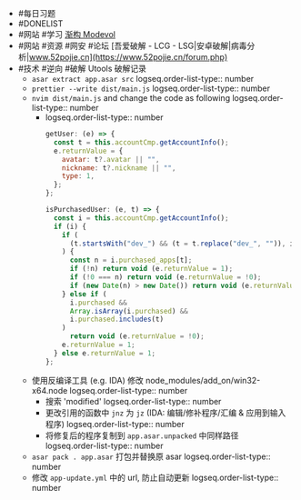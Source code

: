 - #每日习题
- #DONELIST
- #网站 #学习 [渐构 Modevol](https://www.modevol.com/)
- #网站 #资源 #网安 #论坛 [吾爱破解 - LCG - LSG|安卓破解|病毒分析|www.52pojie.cn](https://www.52pojie.cn/forum.php)
- #技术 #逆向 #破解 Utools 破解记录
	- `asar extract app.asar src`
	  logseq.order-list-type:: number
	- `prettier --write dist/main.js`
	  logseq.order-list-type:: number
	- `nvim dist/main.js` and change the code as following
	  logseq.order-list-type:: number
		- logseq.order-list-type:: number
		  ```js
		  getUser: (e) => {
		    const t = this.accountCmp.getAccountInfo();
		    e.returnValue = {
		      avatar: t?.avatar || "",
		      nickname: t?.nickname || "",
		      type: 1,
		    };
		  };
		  
		  isPurchasedUser: (e, t) => {
		    const i = this.accountCmp.getAccountInfo();
		    if (i) {
		      if (
		        (t.startsWith("dev_") && (t = t.replace("dev_", "")), i.purchased_apps)
		      ) {
		        const n = i.purchased_apps[t];
		        if (!n) return void (e.returnValue = 1);
		        if (!0 === n) return void (e.returnValue = !0);
		        if (new Date(n) > new Date()) return void (e.returnValue = 1);
		      } else if (
		        i.purchased &&
		        Array.isArray(i.purchased) &&
		        i.purchased.includes(t)
		      )
		        return void (e.returnValue = !0);
		      e.returnValue = 1;
		    } else e.returnValue = 1;
		  };
		  ```
	- 使用反编译工具 (e.g. IDA) 修改 node_modules/add_on/win32-x64.node
	  logseq.order-list-type:: number
		- 搜索 'modified'
		  logseq.order-list-type:: number
		- 更改引用的函数中 `jnz` 为 `jz` (IDA: 编辑/修补程序/汇编 & 应用到输入程序)
		  logseq.order-list-type:: number
		- 将修复后的程序复制到 `app.asar.unpacked` 中同样路径
		  logseq.order-list-type:: number
	- `asar pack . app.asar` 打包并替换原 asar
	  logseq.order-list-type:: number
	- 修改 `app-update.yml` 中的 url, 防止自动更新
	  logseq.order-list-type:: number